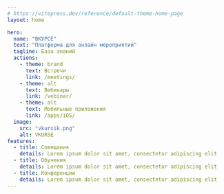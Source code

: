 ```yaml
---
# https://vitepress.dev/reference/default-theme-home-page
layout: home

hero:
  name: "ВКУРСЕ"
  text: "Платформа для онлайн мероприятий"
  tagline: База знаний
  actions:
    - theme: brand
      text: Встречи
      link: /meetings/
    - theme: alt
      text: Вебинары
      link: /vebinar/
    - theme: alt
      text: Мобильные приложения
      link: /apps/iOS/
  image:
    src: "vkursik.png"
    alt: VKURSE
features:
  - title: Совещания
    details: Lorem ipsum dolor sit amet, consectetur adipiscing elit
  - title: Обучения
    details: Lorem ipsum dolor sit amet, consectetur adipiscing elit
  - title: Конференции
    details: Lorem ipsum dolor sit amet, consectetur adipiscing elit
---
```


<style>
:root {
  --vp-home-hero-name-color: transparent;
  --vp-home-hero-name-background: -webkit-linear-gradient(120deg, #bd34fe 30%, #41d1ff);

  --vp-home-hero-image-background-image: linear-gradient(-45deg, #bd34fe 50%, #47caff 50%);
  --vp-home-hero-image-filter: blur(40px);
}

@media (min-width: 640px) {
  :root {
    --vp-home-hero-image-filter: blur(56px);
  }
}

@media (min-width: 960px) {
  :root {
    --vp-home-hero-image-filter: blur(72px);
  }
}
</style>
